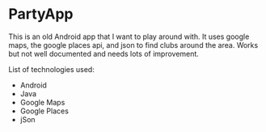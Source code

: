 # PartyApp
<p>
This is an old Android app that I want to play around with. 
It uses google maps, the google places api, and json to find clubs around the area. 
Works but not well documented and needs lots of improvement.
</p>
<p>
  List of technologies used:
  <ul>
    <li>
    Android
    </li>
    <li>
    Java
    </li>
    <li>
    Google Maps
    </li>
    <li>
    Google Places
    </li>
    <li>
    jSon
    </li>
  </ul>
</p>

